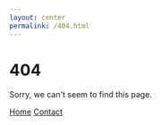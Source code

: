 ```yaml
---
layout: center
permalink: /404.html
---
```


# 404

Sorry, we can't seem to find this page.

<div class="mt3">
  <a href="{{ site.baseurl }}" class="button button-blue button-big">Home</a>
  <a href="{{ site.baseurl }}/contact/" class="button button-blue button-big">Contact</a>
</div>

